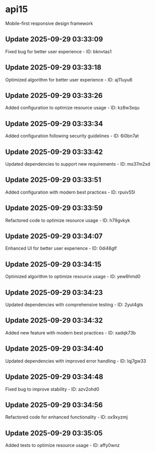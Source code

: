 # api15
Mobile-first responsive design framework

## Update 2025-09-29 03:33:09
Fixed bug for better user experience - ID: bknvtas1


## Update 2025-09-29 03:33:18
Optimized algorithm for better user experience - ID: aj11uyu6


## Update 2025-09-29 03:33:26
Added configuration to optimize resource usage - ID: kz8w3xqu


## Update 2025-09-29 03:33:34
Added configuration following security guidelines - ID: 6i0bn7at


## Update 2025-09-29 03:33:42
Updated dependencies to support new requirements - ID: ms37m2xd


## Update 2025-09-29 03:33:51
Added configuration with modern best practices - ID: rpuiv55l


## Update 2025-09-29 03:33:59
Refactored code to optimize resource usage - ID: h79gvkyk


## Update 2025-09-29 03:34:07
Enhanced UI for better user experience - ID: 0di48glf


## Update 2025-09-29 03:34:15
Optimized algorithm to optimize resource usage - ID: yew6hmd0


## Update 2025-09-29 03:34:23
Updated dependencies with comprehensive testing - ID: 2yut4gts


## Update 2025-09-29 03:34:32
Added new feature with modern best practices - ID: xadqk73b


## Update 2025-09-29 03:34:40
Updated dependencies with improved error handling - ID: lqj7gw33


## Update 2025-09-29 03:34:48
Fixed bug to improve stability - ID: azv2ohd0


## Update 2025-09-29 03:34:56
Refactored code for enhanced functionality - ID: ox9xyzmj


## Update 2025-09-29 03:35:05
Added tests to optimize resource usage - ID: affy0wnz

